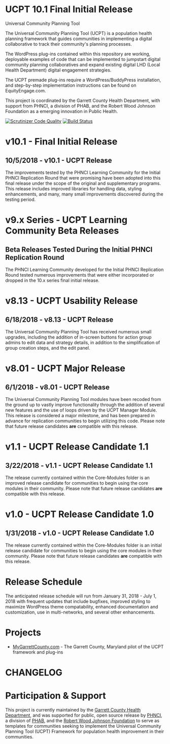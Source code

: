 # UCPT 10.1 Final Initial Release
Universal Community Planning Tool

The Universal Community Planning Tool (UCPT) is a population health planning framework that guides communities in implementing a digital collaborative to track their community's planning processes.

The WordPress plug-ins contained within this repository are working, deployable examples of code that can be implemented to jumpstart digital community planning collaboratives and expand existing digital LHD (Local Health Department) digital engagement strategies.

The UCPT premade plug-ins require a WordPress/BuddyPress installation, and step-by-step implementation instructions can be found on EquityEngage.com.

This project is coordinated by the Garrett County Health Department, with support from PHNCI, a division of PHAB, and the Robert Wood Johnson Foundation as a emerging innovation in Public Health.

[![Scrutinizer Code Quality](https://scrutinizer-ci.com/g/equityengage/UCPT/badges/quality-score.png?b=master)](https://scrutinizer-ci.com/g/equityengage/UCPT/?branch=master) [![Build Status](https://scrutinizer-ci.com/g/equityengage/UCPT/badges/build.png?b=master)](https://scrutinizer-ci.com/g/equityengage/UCPT/build-status/master)

# v10.1 - Final Initial Release
## 10/5/2018 - v10.1 - UCPT Release
The improvements tested by the PHNCI Learning Community for the Initial PHNCI Replication Round that were promising have been adopted into this final release under the scope of the original and supplementary programs. This release includes improved libraries for handling data, styling enhancements, and many, many small improvements discovered during the testing period.

# v9.x Series - UCPT Learning Community Beta Releases
## Beta Releases Tested During the Initial PHNCI Replication Round
The PHNCI Learning Community developed for the Initial PHNCI Replication Round tested numerous improvements that were either incorporated or dropped in the 10.x series final initial release.

# v8.13 - UCPT Usability Release
## 6/18/2018 - v8.13 - UCPT Release
The Universal Community Planning Tool has received numerous small upgrades, including the addition of in-screen buttons for action group admins to edit data and strategy details, in addition to the simplification of group creation steps, and the edit panel.

# v8.01 - UCPT Major Release
## 6/1/2018 - v8.01 - UCPT Release
The Universal Community Planning Tool modules have been recoded from the ground up to vastly improve functionality through the addition of several new features and the use of loops driven by the UCPT Manager Module. This release is considered a major milestone, and has been prepared in advance for replication communities to begin utilizing this code. Please note that future release candidates <b>are</b> compatible with this release.

# v1.1 - UCPT Release Candidate 1.1
## 3/22/2018 - v1.1 - UCPT Release Candidate 1.1
The release currently contained within the Core-Modules folder is an improved release candidate for communities to begin using the core modules in their community. Please note that future release candidates <b>are</b> compatible with this release.

# v1.0 - UCPT Release Candidate 1.0
## 1/31/2018 - v1.0 - UCPT Release Candidate 1.0
The release currently contained within the Core-Modules folder is an initial release candidate for communities to begin using the core modules in their community. Please note that future release candidates <b>are</b> compatible with this release.

# Release Schedule
The anticipated release schedule will run from January 31, 2018 - July 1, 2018 with frequent updates that include bugfixes, improved styling to maximize WordPress theme compatability, enhanced documentation and customization, use in multi-networks, and several other enhancements.

# Projects
<ul>
<li><a href="https://mygarrettcounty.com">MyGarrettCounty.com</a> - The Garrett County, Maryland pilot of the UCPT framework and plug-ins</li>
</ul>

# CHANGELOG

# Participation & Support
This project is currently maintained by the <a href="https://garretthealth.org/">Garrett County Health Department</a>, and was supported for public, open source release by <a href="https://phnci.org/">PHNCI</a>, a division of <a href="http://www.phaboard.org/">PHAB</a>, and the <a href="https://www.rwjf.org/">Robert Wood Johnson Foundation</a> to serve as templates for communities seeking to implement the Universal Community Planning Tool (UCPT) Framework for population health improvement in their communities. 

